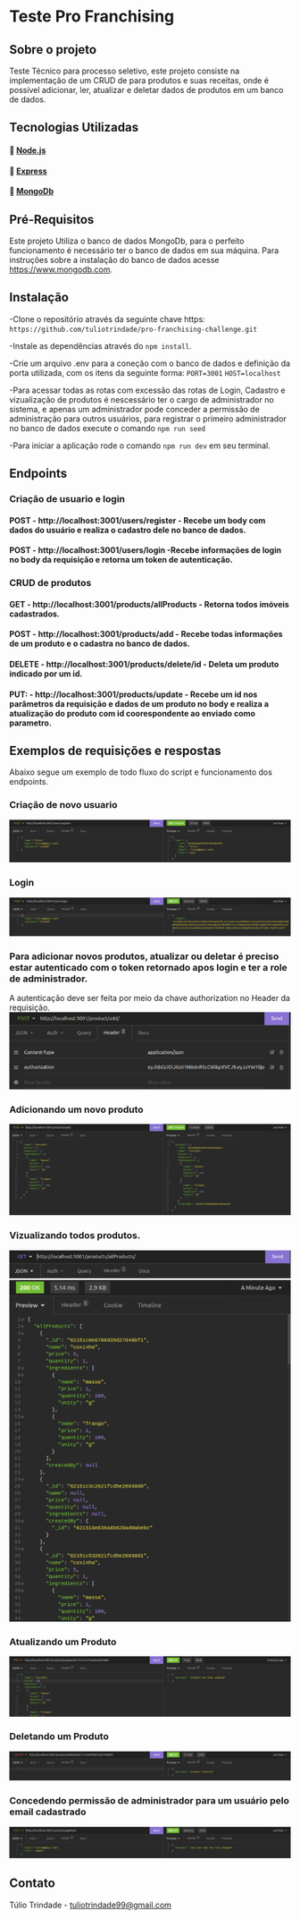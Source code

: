 # Teste Pro Franchising

## Sobre o projeto

Teste Técnico para processo seletivo, este projeto consiste na implementação de um CRUD de para produtos e suas receitas, onde é possível adicionar, ler, atualizar e deletar dados de produtos em um banco de dados.

## Tecnologias Utilizadas

#### :link: [Node.js](https://nodejs.org/en/)
#### :link: [Express](https://expressjs.com/pt-br/)
#### :link: [MongoDb](https://www.mongodb.com)

## Pré-Requisitos

Este projeto Utiliza o banco de dados MongoDb, para o perfeito funcionamento é necessário ter o banco de dados em sua máquina. Para instruções sobre a instalação do banco de dados acesse https://www.mongodb.com.

## Instalação

-Clone o repositório através da seguinte chave https: `https://github.com/tuliotrindade/pro-franchising-challenge.git`

-Instale as dependências através do `npm install`.

-Crie um arquivo .env para a coneção com o banco de dados e definição da porta utilizada, com os itens da seguinte forma:
`PORT=3001` `HOST=localhost`

-Para acessar todas as rotas com excessão das rotas de Login, Cadastro e vizualização de produtos é nescessário ter o cargo de administrador no sistema, e apenas um administrador pode conceder a permissão de administração para outros usuários, para registrar o primeiro administrador no banco de dados execute o comando `npm run seed` 

-Para iniciar a aplicação rode o comando `npm run dev` em seu terminal.

## Endpoints

### Criação de usuario e login

#### POST - http://localhost:3001/users/register - Recebe um body com dados do usuário e realiza o cadastro dele no banco de dados.
#### POST - http://localhost:3001/users/login -Recebe informações de login no body da requisição e retorna um token de autenticação.

### CRUD de produtos

#### GET - http://localhost:3001/products/allProducts - Retorna todos imóveis cadastrados.
#### POST - http://localhost:3001/products/add - Recebe todas informações de um produto e o cadastra no banco de dados.
#### DELETE - http://localhost:3001/products/delete/id - Deleta um produto indicado por um id.
#### PUT: - http://localhost:3001/products/update - Recebe um id nos parâmetros da requisição e dados de um produto no body e realiza a atualização do produto com id coorespondente ao enviado como parametro.
## Exemplos de requisições e respostas

Abaixo segue um exemplo de todo fluxo do script e funcionamento dos endpoints.

### Criação de novo usuario

<img src="/src/images/registro.png" alt="cria usuario"/>

### Login

<img src="/src/images/login.png" alt="login"/>

### Para adicionar novos produtos, atualizar ou deletar é preciso estar autenticado com o token retornado apos login e ter a role de administrador.

A autenticação deve ser feita por meio da chave authorization no Header da requisição.
<img src="/src/images/tokenAuthorization.png" alt="autenticação"/>

### Adicionando um novo produto 

<img src="/src/images/createProduct.png" alt="adiciona produto"/>

### Vizualizando todos produtos.

<img src="/src/images/getAllRequisition.png" alt="todos produtos"/>
<img src="/src/images/getAllResponse.png" alt="todos produtos"/>

### Atualizando um Produto

<img src="/src/images/update.png" alt="atualização"/>

### Deletando um Produto

<img src="/src/images/deleteProduct.png" alt="deletar"/>

### Concedendo permissão de administrador para um usuário pelo email cadastrado

<img src="/src/images/changeRole.png" alt="deletar"/>

## Contato 

Túlio Trindade - tuliotrindade99@gmail.com
